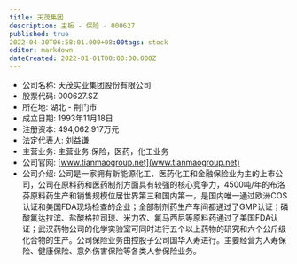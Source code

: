 ```yaml
---
title: 天茂集团
description: 主板 - 保险 - 000627
published: true
2022-04-30T06:58:01.000+08:00tags: stock
editor: markdown
dateCreated: 2022-01-01T00:00:00.000Z
---
```


- 公司名称: 天茂实业集团股份有限公司
- 股票代码: 000627.SZ
- 所在地: 湖北 - 荆门市
- 成立日期: 1993年11月18日
- 注册资本: 494,062.917万元
- 法定代表人: 刘益谦
- 主营业务: 主营业务:保险，医药，化工业务
- 公司官网: [www.tianmaogroup.net](www.tianmaogroup.net)
- 公司介绍: 公司是一家拥有新能源化工、医药化工和金融保险业为主的上市公司，公司在原料药和医药制剂方面具有较强的核心竞争力，4500吨/年的布洛芬原料药生产和销售规模位居世界第三和国内第一，是国内唯一通过欧洲COS认证和美国FDA现场检查的企业；全部制剂药生产车间都通过了GMP认证；磷酸氟达拉滨、盐酸格拉司琼、米力农、氟马西尼等原料药通过了美国FDA认证；武汉药物公司的化学实验室可同时进行五个以上药物的研究和六个公斤级化合物的生产。公司保险业务由控股子公司国华人寿进行。主要经营为人寿保险、健康保险、意外伤害保险等各类人参保险业务。



